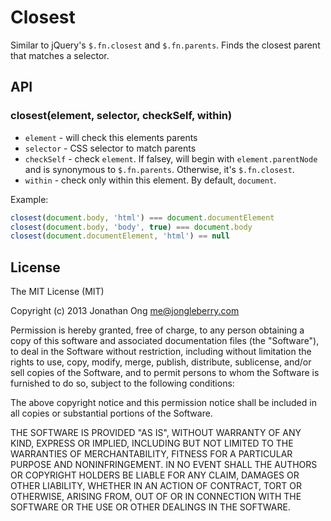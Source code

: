 # Closest

Similar to jQuery's `$.fn.closest` and `$.fn.parents`.
Finds the closest parent that matches a selector.

## API

### closest(element, selector, checkSelf, within)

* `element` - will check this elements parents
* `selector` - CSS selector to match parents
* `checkSelf` - check `element`.
  If falsey, will begin with `element.parentNode` and is synonymous to `$.fn.parents`.
  Otherwise, it's `$.fn.closest`.
* `within` - check only within this element. By default, `document`.

Example:

```js
closest(document.body, 'html') === document.documentElement
closest(document.body, 'body', true) === document.body
closest(document.documentElement, 'html') == null
```

## License

The MIT License (MIT)

Copyright (c) 2013 Jonathan Ong me@jongleberry.com

Permission is hereby granted, free of charge, to any person obtaining a copy
of this software and associated documentation files (the "Software"), to deal
in the Software without restriction, including without limitation the rights
to use, copy, modify, merge, publish, distribute, sublicense, and/or sell
copies of the Software, and to permit persons to whom the Software is
furnished to do so, subject to the following conditions:

The above copyright notice and this permission notice shall be included in
all copies or substantial portions of the Software.

THE SOFTWARE IS PROVIDED "AS IS", WITHOUT WARRANTY OF ANY KIND, EXPRESS OR
IMPLIED, INCLUDING BUT NOT LIMITED TO THE WARRANTIES OF MERCHANTABILITY,
FITNESS FOR A PARTICULAR PURPOSE AND NONINFRINGEMENT. IN NO EVENT SHALL THE
AUTHORS OR COPYRIGHT HOLDERS BE LIABLE FOR ANY CLAIM, DAMAGES OR OTHER
LIABILITY, WHETHER IN AN ACTION OF CONTRACT, TORT OR OTHERWISE, ARISING FROM,
OUT OF OR IN CONNECTION WITH THE SOFTWARE OR THE USE OR OTHER DEALINGS IN
THE SOFTWARE.